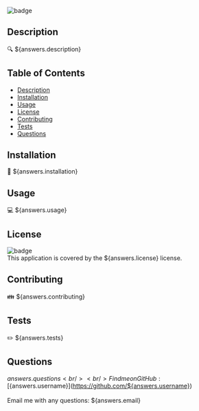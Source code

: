 ![badge](https://img.shields.io/badge/license-${answers.license}-brightgreen)<br />

## Description

🔍 ${answers.description}

## Table of Contents

- [Description](#description)
- [Installation](#installation)
- [Usage](#usage)
- [License](#license)
- [Contributing](#contributing)
- [Tests](#tests)
- [Questions](#questions)

## Installation

💾 ${answers.installation}

## Usage

💻 ${answers.usage}

## License

![badge](https://img.shields.io/badge/license-${answers.license}-brightgreen)
<br />
This application is covered by the ${answers.license} license.

## Contributing

👪 ${answers.contributing}

## Tests

✏️ ${answers.tests}

## Questions

${answers.questions}<br />
<br />
Find me on GitHub: [${answers.username}](https://github.com/${answers.username})<br />
<br />
Email me with any questions: ${answers.email}<br /><br />

